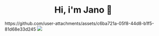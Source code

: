 <div align="center">
  <h1 align="center"> Hi, i'm Jano 👋</h1>
</div>
https://github.com/user-attachments/assets/c6ba721a-05f8-44d8-b1f5-81d68e33d245

<img src="https://github.com/user-attachments/assets/4d6ceb2f-f6a2-4a7f-a693-c590d6cab2e5">




<!--
**Jano-Guerra11/Jano-Guerra11** is a ✨ _special_ ✨ repository because its `README.md` (this file) appears on your GitHub profile.

Here are some ideas to get you started:

- 🔭 I’m currently working on ...
- 🌱 I’m currently learning ...
- 👯 I’m looking to collaborate on ...
- 🤔 I’m looking for help with ...
- 💬 Ask me about ...
- 📫 How to reach me: ...
- 😄 Pronouns: ...
- ⚡ Fun fact: ...
-->

